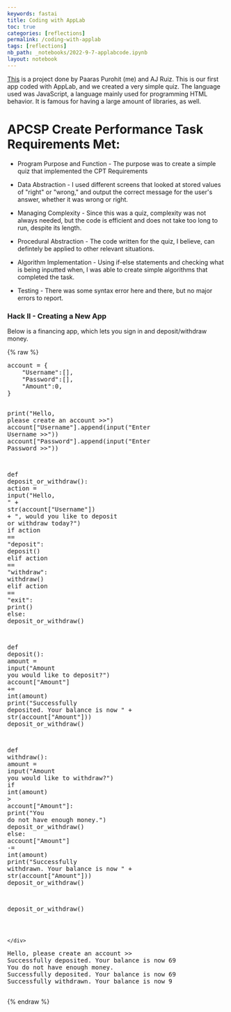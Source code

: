 ```yaml
---
keywords: fastai
title: Coding with AppLab
toc: true
categories: [reflections]
permalink: /coding-with-applab
tags: [reflections]
nb_path: _notebooks/2022-9-7-applabcode.ipynb
layout: notebook
---
```


<!--
#################################################
### THIS FILE WAS AUTOGENERATED! DO NOT EDIT! ###
#################################################
# file to edit: _notebooks/2022-9-7-applabcode.ipynb
-->

<div class="container" id="notebook-container">
        
<div class="cell border-box-sizing text_cell rendered"><div class="inner_cell">
<div class="text_cell_render border-box-sizing rendered_html">
<!--
![applab](https://studio.code.org/projects/applab/-wS4YvDlyFkUal5cBF6qgYpt_3DpgaagloLN9MA1FQ0)

<iframe width="392" height="620" style="border: 0px;" src="https://studio.code.org/projects/applab/-wS4YvDlyFkUal5cBF6qgYpt_3DpgaagloLN9MA1FQ0/embed"></iframe>
-->

<p><a href= "https://studio.code.org/projects/applab/-wS4YvDlyFkUal5cBF6qgYpt_3DpgaagloLN9MA1FQ0" target="_blank" >This</a> is a project done by Paaras Purohit (me) and AJ Ruiz. This is our first app coded with AppLab, and we created a very simple quiz. The language used was JavaScript, a language mainly used for programming HTML behavior. It is famous for having a large amount of libraries, as well.</p>
<h1 id="APCSP-Create-Performance-Task-Requirements-Met:">APCSP Create Performance Task Requirements Met:<a class="anchor-link" href="#APCSP-Create-Performance-Task-Requirements-Met:"> </a></h1><ul>
<li><p>Program Purpose and Function - The purpose was to create a simple quiz that implemented the CPT Requirements</p>
</li>
<li><p>Data Abstraction - I used different screens that looked at stored values of "right" or "wrong," and output the correct message for the user's answer, whether it was wrong or right.</p>
</li>
<li><p>Managing Complexity - Since this was a quiz, complexity was not always needed, but the code is efficient and does not take too long to run, despite its length.</p>
</li>
<li><p>Procedural Abstraction - The code written for the quiz, I believe, can defintely be applied to other relevant situations.</p>
</li>
<li><p>Algorithm Implementation - Using if-else statements and checking what is being inputted when, I was able to create simple algorithms that completed the task.</p>
</li>
<li><p>Testing - There was some syntax error here and there, but no major errors to report.</p>
</li>
</ul>

</div>
</div>
</div>
<div class="cell border-box-sizing text_cell rendered"><div class="inner_cell">
<div class="text_cell_render border-box-sizing rendered_html">
<h3 id="Hack-II---Creating-a-New-App">Hack II - Creating a New App<a class="anchor-link" href="#Hack-II---Creating-a-New-App"> </a></h3><p>Below is a financing app, which lets you sign in and deposit/withdraw money.</p>

</div>
</div>
</div>
    {% raw %}
    
<div class="cell border-box-sizing code_cell rendered">
<div class="input">

<div class="inner_cell">
    <div class="input_area">
<div class=" highlight hl-ipython3"><pre><span></span><span class="n">account</span> <span class="o">=</span> <span class="p">{</span>
    <span class="s2">&quot;Username&quot;</span><span class="p">:[],</span>
    <span class="s2">&quot;Password&quot;</span><span class="p">:[],</span>
    <span class="s2">&quot;Amount&quot;</span><span class="p">:</span><span class="mi">0</span><span class="p">,</span>
<span class="p">}</span>

<span class="nb">print</span><span class="p">(</span><span class="s2">&quot;Hello, please create an account &gt;&gt;&quot;</span><span class="p">)</span>
<span class="n">account</span><span class="p">[</span><span class="s2">&quot;Username&quot;</span><span class="p">]</span><span class="o">.</span><span class="n">append</span><span class="p">(</span><span class="nb">input</span><span class="p">(</span><span class="s2">&quot;Enter Username &gt;&gt;&quot;</span><span class="p">))</span>
<span class="n">account</span><span class="p">[</span><span class="s2">&quot;Password&quot;</span><span class="p">]</span><span class="o">.</span><span class="n">append</span><span class="p">(</span><span class="nb">input</span><span class="p">(</span><span class="s2">&quot;Enter Password &gt;&gt;&quot;</span><span class="p">))</span>

<span class="k">def</span> <span class="nf">deposit_or_withdraw</span><span class="p">():</span>
    <span class="n">action</span> <span class="o">=</span> <span class="nb">input</span><span class="p">(</span><span class="s2">&quot;Hello, &quot;</span> <span class="o">+</span> <span class="nb">str</span><span class="p">(</span><span class="n">account</span><span class="p">[</span><span class="s2">&quot;Username&quot;</span><span class="p">])</span> <span class="o">+</span> <span class="s2">&quot;, would you like to deposit or withdraw today?&quot;</span><span class="p">)</span>
    <span class="k">if</span> <span class="n">action</span> <span class="o">==</span> <span class="s2">&quot;deposit&quot;</span><span class="p">:</span>
        <span class="n">deposit</span><span class="p">()</span>
    <span class="k">elif</span> <span class="n">action</span> <span class="o">==</span> <span class="s2">&quot;withdraw&quot;</span><span class="p">:</span>
        <span class="n">withdraw</span><span class="p">()</span>
    <span class="k">elif</span> <span class="n">action</span> <span class="o">==</span> <span class="s2">&quot;exit&quot;</span><span class="p">:</span>
        <span class="nb">print</span><span class="p">()</span>
    <span class="k">else</span><span class="p">:</span>
        <span class="n">deposit_or_withdraw</span><span class="p">()</span>
        
<span class="k">def</span> <span class="nf">deposit</span><span class="p">():</span>
    <span class="n">amount</span> <span class="o">=</span> <span class="nb">input</span><span class="p">(</span><span class="s2">&quot;Amount you would like to deposit?&quot;</span><span class="p">)</span>
    <span class="n">account</span><span class="p">[</span><span class="s2">&quot;Amount&quot;</span><span class="p">]</span> <span class="o">+=</span> <span class="nb">int</span><span class="p">(</span><span class="n">amount</span><span class="p">)</span>
    <span class="nb">print</span><span class="p">(</span><span class="s2">&quot;Successfully deposited. Your balance is now &quot;</span> <span class="o">+</span> <span class="nb">str</span><span class="p">(</span><span class="n">account</span><span class="p">[</span><span class="s2">&quot;Amount&quot;</span><span class="p">]))</span>
    <span class="n">deposit_or_withdraw</span><span class="p">()</span>

<span class="k">def</span> <span class="nf">withdraw</span><span class="p">():</span>
    <span class="n">amount</span> <span class="o">=</span> <span class="nb">input</span><span class="p">(</span><span class="s2">&quot;Amount you would like to withdraw?&quot;</span><span class="p">)</span>
    <span class="k">if</span> <span class="nb">int</span><span class="p">(</span><span class="n">amount</span><span class="p">)</span> <span class="o">&gt;</span> <span class="n">account</span><span class="p">[</span><span class="s2">&quot;Amount&quot;</span><span class="p">]:</span>
        <span class="nb">print</span><span class="p">(</span><span class="s2">&quot;You do not have enough money.&quot;</span><span class="p">)</span>
        <span class="n">deposit_or_withdraw</span><span class="p">()</span>
    <span class="k">else</span><span class="p">:</span>
        <span class="n">account</span><span class="p">[</span><span class="s2">&quot;Amount&quot;</span><span class="p">]</span> <span class="o">-=</span> <span class="nb">int</span><span class="p">(</span><span class="n">amount</span><span class="p">)</span>
        <span class="nb">print</span><span class="p">(</span><span class="s2">&quot;Successfully withdrawn. Your balance is now &quot;</span> <span class="o">+</span> <span class="nb">str</span><span class="p">(</span><span class="n">account</span><span class="p">[</span><span class="s2">&quot;Amount&quot;</span><span class="p">]))</span>
        <span class="n">deposit_or_withdraw</span><span class="p">()</span>
        
<span class="n">deposit_or_withdraw</span><span class="p">()</span>
    
</pre></div>

    </div>
</div>
</div>

<div class="output_wrapper">
<div class="output">

<div class="output_area">

<div class="output_subarea output_stream output_stdout output_text">
<pre>Hello, please create an account &gt;&gt;
Successfully deposited. Your balance is now 69
You do not have enough money.
Successfully deposited. Your balance is now 69
Successfully withdrawn. Your balance is now 9

</pre>
</div>
</div>

</div>
</div>

</div>
    {% endraw %}

</div>
 

